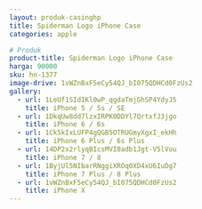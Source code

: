 ```yaml
---
layout: produk-casinghp
title: Spiderman Logo iPhone Case
categories: apple

# Produk
product-title: Spiderman Logo iPhone Case
harga: 90000
sku: hn-1377
image-drive: 1vWZnBxF5eCy54QJ_bI075QDHCd0FzUs2
gallery:
  - url: 1LeUf1SIdIKl0wP_qgdaTmjGhSP4YdyJ5
    title: iPhone 5 / 5s / SE
  - url: 1DkqUw8dd7lzxIRPK0DDYl7QrtxfJ3jgo
    title: iPhone 6 / 6s
  - url: 1Ck5kIxLUFP4gQGB5OTRUGmyXgxI_ekHh
    title: iPhone 6 Plus / 6s Plus
  - url: 14DP2x2rlyqBIcsMVI0adb1Jgt-V5lVou
    title: iPhone 7 / 8
  - url: 1ByjUl5NIbarRNggiXROq0XD4xU6IuDg7
    title: iPhone 7 Plus / 8 Plus
  - url: 1vWZnBxF5eCy54QJ_bI075QDHCd0FzUs2
    title: iPhone X
---
```

